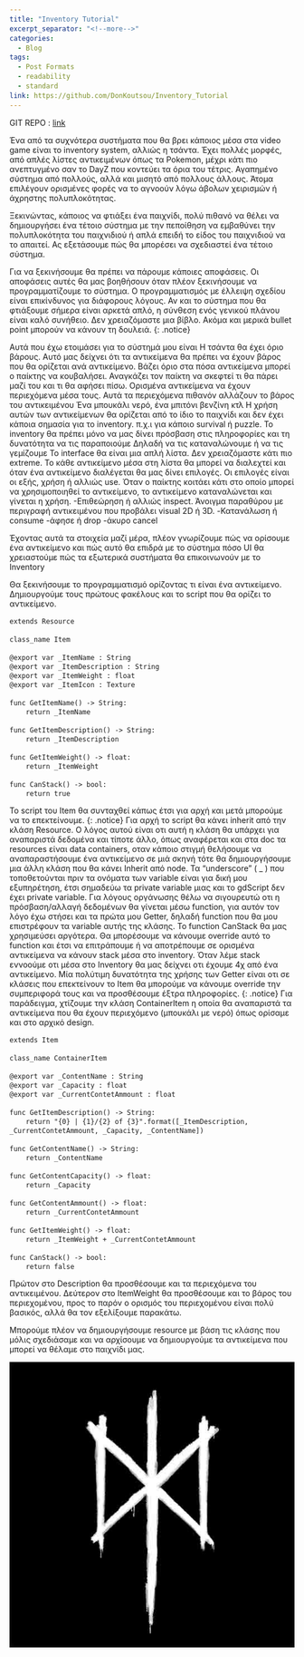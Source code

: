 ```yaml
---
title: "Inventory Tutorial"
excerpt_separator: "<!--more-->"
categories:
  - Blog
tags:
  - Post Formats
  - readability
  - standard
link: https://github.com/DonKoutsou/Inventory_Tutorial
---
```


GIT REPO : [link](#)

Ένα από τα συχνότερα συστήματα που θα βρει κάποιος μέσα στα video game είναι το inventory system, αλλιώς η τσάντα. Έχει πολλές μορφές, από απλές λίστες αντικειμένων όπως τα Pokemon, μέχρι κάτι πιο ανεπτυγμένο σαν το DayZ που κοντεύει τα όρια του τέτρις. 
Αγαπημένο σύστημα από πολλούς, αλλά και μισητό από πολλους άλλους. Άτομα επιλέγουν ορισμένες φορές να το αγνοούν λόγω άβολων χειρισμών ή άχρηστης πολυπλοκότητας.

Ξεκινώντας, κάποιος να φτιάξει ένα παιχνίδι, πολύ πιθανό να θέλει να δημιουργήσει ένα τέτοιο σύστημα με την πεποίθηση να εμβαθύνει την πολυπλοκότητα του παιχνιδιού ή απλά επειδή το είδος του παιχνιδιού να το απαιτεί. Ας εξετάσουμε πώς θα μπορέσει να σχεδιαστεί ένα τέτοιο σύστημα.

Για να ξεκινήσουμε θα πρέπει να πάρουμε κάποιες αποφάσεις. Οι αποφάσεις αυτές θα μας βοηθήσουν όταν πλέον ξεκινήσουμε να προγραμματίζουμε το σύστημα. Ο προγραμματισμός με έλλειψη σχεδίου είναι επικίνδυνος για διάφορους λόγους. Αν και το σύστημα που θα φτιάξουμε σήμερα είναι αρκετά απλό, η σύνθεση ενός γενικού πλάνου είναι καλό συνήθειο. Δεν χρειαζόμαστε μια βίβλο. Ακόμα και μερικά bullet point μπορούν να κάνουν τη δουλειά.
{: .notice}

Αυτά που έχω ετοιμάσει για το σύστημά μου είναι 
Η τσάντα θα έχει όριο βάρους. Αυτό μας δείχνει ότι τα αντικείμενα θα πρέπει να έχουν βάρος που θα ορίζεται ανά αντικείμενο. Βάζει όριο στα πόσα αντικείμενα μπορεί ο παίκτης να κουβαλήσει. Αναγκάζει τον παίκτη να σκεφτεί τι θα πάρει μαζί του και τι θα αφήσει πίσω. 
Ορισμένα αντικείμενα να έχουν περιεχόμενα μέσα τους.  Αυτά τα περιεχόμενα πιθανόν αλλάζουν το βάρος του αντικειμένου Ένα μπουκάλι νερό, ένα μπιτόνι βενζίνη κτλ 
Η χρήση αυτών των αντικείμενων θα ορίζεται από το ίδιο το παιχνίδι και δεν έχει κάποια σημασία για το inventory. π.χ.ι για κάποιο survival ή puzzle. Το inventory θα πρέπει μόνο να μας δίνει πρόσβαση στις πληροφορίες και τη δυνατότητα να τις παραποιούμε Δηλαδή να τις καταναλώνουμε ή να τις γεμίζουμε
Το interface θα είναι μια απλή λίστα. Δεν χρειαζόμαστε κάτι πιο extreme. 
Το κάθε αντικείμενο μέσα στη λίστα θα μπορεί να διαλεχτεί και όταν ένα αντικείμενο διαλέγεται θα μας δίνει επιλογές. Οι επιλογές είναι οι εξής, 
χρήση ή αλλιώς use. Όταν ο παίκτης κοιτάει κάτι στο οποίο μπορεί να χρησιμοποιηθεί το αντικείμενο, το αντικείμενο καταναλώνεται και γίνεται η χρήση. 
-Επιθεώρηση ή αλλιώς inspect. Άνοιγμα παραθύρου με περιγραφή αντικειμένου που προβάλει visual 2D ή 3D. 
-Κατανάλωση ή consume 
-άφησε ή drop
-άκυρο cancel

Έχοντας αυτά τα στοιχεία μαζί μέρα, πλέον γνωρίζουμε 
πώς να ορίσουμε ένα αντικείμενο και πώς αυτό θα επιδρά με το σύστημα 
πόσο UI θα χρειαστούμε 
πώς τα εξωτερικά συστήματα θα επικοινωνούν με το Inventory

Θα ξεκινήσουμε το προγραμματισμό ορίζοντας τι είναι ένα αντικείμενο. Δημιουργούμε τους πρώτους φακέλους και το script που θα ορίζει το αντικείμενο.
```gdscript
extends Resource

class_name Item

@export var _ItemName : String
@export var _ItemDescription : String
@export var _ItemWeight : float
@export var _ItemIcon : Texture

func GetItemName() -> String:
	return _ItemName

func GetItemDescription() -> String:
	return _ItemDescription

func GetItemWeight() -> float:
	return _ItemWeight

func CanStack() -> bool:
	return true
```
Το script του Item θα συνταχθεί κάπως έτσι για αρχή και μετά μπορούμε να το επεκτείνουμε.
{: .notice}
Για αρχή το script θα κάνει inherit από την κλάση Resource. Ο λόγος αυτού είναι οτι αυτή η κλάση θα υπάρχει για αναπαριστά δεδομένα και τίποτε άλλο, όπως αναφέρεται και στα doc τα resources είναι data containers, οταν κάποιο στιγμή θελήσουμε να αναπαραστήσουμε ένα αντικείμενο σε μιά σκηνή τότε θα δημιουργήσουμε μια άλλη κλάση που θα κάνει Inherit από node.
Τα “underscore” ( _ ) που τοποθετούνται πριν τα ονόματα των variable είναι για δική μου εξυπηρέτηση, έτσι σημαδεύω τα private variable μιας και το gdScript δεν έχει private variable.
Για λόγους οργάνωσης θέλω να σιγουρευτώ οτι η πρόσβαση/αλλαγή δεδομένων θα γίνεται μέσω function, για αυτόν τον λόγο έχω στήσει και τα πρώτα μου Getter, δηλαδή function που θα μου επιστρέφουν τα variable αυτής της κλάσης.
Το function CanStack θα μας χρησιμεύσει αργότερα. Θα μπορέσουμε να κάνουμε override αυτό το function και έτσι να επιτράπουμε ή να αποτρέπουμε σε ορισμένα αντικείμενα να κάνουν stack μέσα στο inventory. Όταν λέμε stack εννοούμε οτι μέσα στο Inventory θα μας δείχνει οτι έχουμε 4χ από ένα αντικείμενο.
Μία πολύτιμη δυνατότητα της χρήσης των Getter είναι οτι σε κλάσεις που επεκτείνουν το Item θα μπορούμε να κάνουμε override την συμπεριφορά τους και να προσθέσουμε έξτρα πληροφορίες.
{: .notice}
Για παράδειγμα, χτίζουμε την κλάση ContainerItem η οποία θα αναπαριστά τα αντικείμενα που θα έχουν περιεχόμενο (μπουκάλι με νερό) όπως ορίσαμε και στο αρχικό design.
```gdscript
extends Item

class_name ContainerItem

@export var _ContentName : String
@export var _Capacity : float
@export var _CurrentContetAmmount : float

func GetItemDescription() -> String:
	return "{0} | {1}/{2} of {3}".format([_ItemDescription, _CurrentContetAmmount, _Capacity, _ContentName])

func GetContentName() -> String:
	return _ContentName

func GetContentCapacity() -> float:
	return _Capacity

func GetContentAmmount() -> float:
	return _CurrentContetAmmount

func GetItemWeight() -> float:
	return _ItemWeight + _CurrentContetAmmount

func CanStack() -> bool:
	return false
```
Πρώτον στο Description θα προσθέσουμε και τα περιεχόμενα του αντικειμένου.
Δεύτερον στο ItemWeight θα προσθέσουμε και το βάρος του περιεχομένου, προς το παρόν ο ορισμός του περιεχομένου είναι πολύ βασικός, αλλά θα τον εξελίξουμε παρακάτω.

Μπορούμε πλέον να δημιουργήσουμε resource με βάση τις κλάσης που μόλις σχεδιάσαμε και να αρχίσουμε να δημιουργούμε τα αντικείμενα που μπορεί να θέλαμε στο παιχνίδι μας.

<img src="/assets/images/Logo.jpg" alt="Alt text" width="600" />



